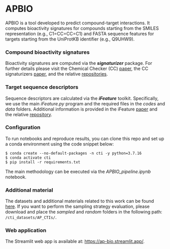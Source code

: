 # APBIO
APBIO is a tool developed to predict compound-target interactions.
It computes bioactivity signatures for compounds starting from the SMILES 
representation (e.g., C1=CC=CC=C1) and FASTA sequence features for targets 
starting from the UniProtKB identifier (e.g., Q9UHW9). 


### Compound bioactivity signatures
Bioactivity signatures are computed via the _**signaturizer**_ package. 
For further details please visit the Chemical Checker (CC)
<a href="https://doi.org/10.1038/s41587-020-0502-7" target="_blank">paper</a>, 
the CC signaturizers <a href="https://doi.org/10.1038/s41467-021-24150-4" target="_blank">paper</a>, 
and the relative <a href="https://gitlabsbnb.irbbarcelona.org/packages" target="_blank">repositories</a>. 


### Target sequence descriptors
Sequence descriptors are calculated via the _**iFeature**_ toolkit. Specifically, 
we use the main _iFeature.py_ program and the required files in the 
_codes_ and _data_ folders. Additional information is provided in the iFeature 
<a href="https://doi.org/10.1093/bioinformatics/bty140 " target="_blank">paper</a> 
and the relative <a href="https://github.com/Superzchen/iFeature" target="_blank">repository</a>. 


### Configuration 
To run notebooks and reproduce results, you can clone this repo and set up a 
conda environment using the code snippet below:
```
$ conda create --no-default-packages -n cti -y python=3.7.16
$ conda activate cti
$ pip install -r requirements.txt
```
The main methodology can be executed via the _APBIO_pipeline.ipynb_ notebook. 

### Additional material
The datasets and additional materials related to this work can be found 
<a href="https://univr-my.sharepoint.com/:f:/g/personal/eva_viesi_univr_it/EnxlMHBp2AxNtw9XyK6c7L8Bw7TicwZaJYUU9ll1vO5GMA?e=YNOeae" target="_blank">here</a>.
If you want to perform the sampling strategy evaluation, please download and place 
the _sampled_ and _random_ folders in the following path: `/cti_datasets/AP_CTIs/`. 


### Web application
The Streamlit web app is available at: https://ap-bio.streamlit.app/.